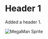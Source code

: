 # Header 1

Added a header 1.

![MegaMan Sprite](https://i.pinimg.com/originals/bb/18/ba/bb18baf4836fbda12277900062a73984.png)
